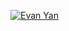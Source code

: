 [![Evan Yan](https://github-readme-stats.vercel.app/api?username=ylzon&show_icons=true&theme=merko)](https://github.com/ylzon)
